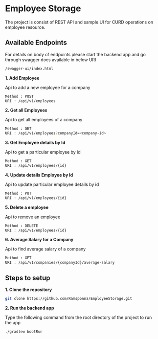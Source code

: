 # Employee Storage 

The project is consist of REST API and sample UI for CURD operations on employee resource.


## Available Endpoints

For details on body of endpoints please start the backend app and go through swagger docs available in below URI

```bash
/swagger-ui/index.html
```


**1. Add Employee**

Api to add a new employee for a company
```bash
Method : POST
URI : /api/v1/employees
```

**2. Get all Employees**

Api to get all employees of a company
```bash
Method : GET
URI : /api/v1/employees?companyId=<company-id> 
```

**3. Get Employee details by Id**

Api to get a particular employee by id
```bash
Method : GET
URI : /api/v1/employees/{id} 
```

**4. Update details Employee by Id**

Api to update particular employee details by id
```bash
Method : PUT
URI : /api/v1/employees/{id} 
```

**5. Delete a employee**

Api to remove an employee
```bash
Method : DELETE
URI : /api/v1/employees/{id}
```

**6. Average Salary for a Company**

Api to find average salary of a company
```bash
Method : GET
URI : /api/v1/companies/{companyId}/average-salary
```

## Steps to setup

**1. Clone the repository**

```bash
git clone https://github.com/Ramsponna/EmployeeStorage.git
```

**2. Run the backend app**

Type the following command from the root directory of the project to run the app

```bash
./gradlew bootRun
```
